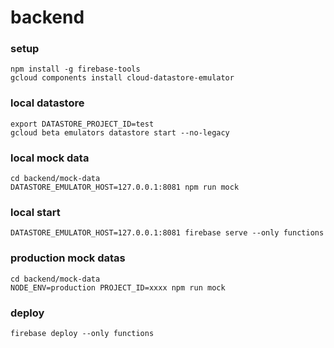 # backend

### setup

```
npm install -g firebase-tools
gcloud components install cloud-datastore-emulator
```

### local datastore

```
export DATASTORE_PROJECT_ID=test
gcloud beta emulators datastore start --no-legacy
```

### local mock data

```
cd backend/mock-data
DATASTORE_EMULATOR_HOST=127.0.0.1:8081 npm run mock
```

### local start

```
DATASTORE_EMULATOR_HOST=127.0.0.1:8081 firebase serve --only functions
```

### production mock datas

```
cd backend/mock-data
NODE_ENV=production PROJECT_ID=xxxx npm run mock
```

### deploy

```
firebase deploy --only functions
```
